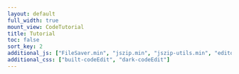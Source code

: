 ```yaml
---
layout: default
full_width: true
mount_view: CodeTutorial
title: Tutorial
toc: false
sort_key: 2
additional_js: ["FileSaver.min", "jszip.min", "jszip-utils.min", "editorBuild/code_edit/built-codeEdit.min"]
additional_css: ["built-codeEdit", "dark-codeEdit"]
---
```


<div id="code-tutorial-container"></div>
